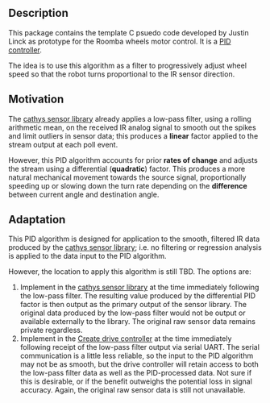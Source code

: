 Description
--

This package contains the template C psuedo code developed by Justin Linck as
prototype for the Roomba wheels motor control. It is a [PID controller][pid].

The idea is to use this algorithm as a filter to progressively adjust wheel
speed so that the robot turns proportional to the IR sensor direction.

Motivation
--

The [cathys sensor library][sensor] already applies a low-pass filter, using a
rolling arithmetic mean, on the received IR analog signal to smooth out the 
spikes and limit outliers in sensor data; this produces a **linear** factor
applied to the stream output at each poll event.

However, this PID algorithm accounts for prior **rates of change** and adjusts
the stream using a differential (**quadratic**) factor. This produces a more
natural mechanical movement towards the source signal, proportionally speeding
up or slowing down the turn rate depending on the **difference** between current
angle and destination angle.

Adaptation
--
This PID algorithm is designed for application to the smooth, filtered IR data
produced by the [cathys sensor library][sensor]; i.e. no filtering or regression
analysis is applied to the data input to the PID algorithm.

However, the location to apply this algorithm is still TBD. The options are:

1. Implement in the [cathys sensor library][sensor] at the time immediately following the low-pass filter. The resulting value produced by the differential PID factor is then output as the primary output of the sensor library. The original data produced by the low-pass filter would not be output or available externally to the library. The original raw sensor data remains private regardless.
2. Implement in the [Create drive controller][drive] at the time immediately following receipt of the low-pass filter output via serial UART. The serial communication is a little less reliable, so the input to the PID algorithm may not be as smooth, but the drive controller will retain access to both the low-pass filter data as well as the PID-processed data. Not sure if this is desirable, or if the benefit outweighs the potential loss in signal accuracy. Again, the original raw sensor data is still not unavailable.

[pid]:https://en.wikipedia.org/wiki/PID_controller
[sensor]:https://github.com/ardnew/cathys/tree/master/platform/arduino/cathys-sensor
[drive]:https://github.com/ardnew/cathys/tree/master/platform/create/cathys-drive

